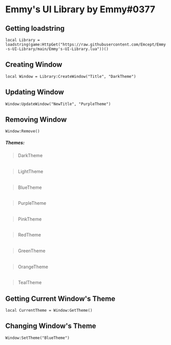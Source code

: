 # Emmy's UI Library by Emmy#0377

## Getting loadstring
`local Library = loadstring(game:HttpGet("https://raw.githubusercontent.com/Emcept/Emmy-s-UI-Library/main/Emmy's-UI-Library.lua"))()`


## Creating Window
`local Window = Library:CreateWindow("Title", "DarkTheme")`

## Updating Window
`Window:UpdateWindow("NewTitle", "PurpleTheme")`

## Removing Window
`Window:Remove()`

##### Themes:

> DarkTheme
######
> LightTheme
######
> BlueTheme
######
> PurpleTheme
######
> PinkTheme
######
> RedTheme
######
> GreenTheme
######
> OrangeTheme
######
> TealTheme

## Getting Current Window's Theme
`local CurrentTheme = Window:GetTheme()`

## Changing Window's Theme
`Window:SetTheme("BlueTheme")`
